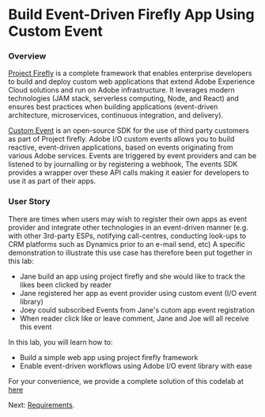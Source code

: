 # Build Event-Driven Firefly App Using Custom Event

### Overview

[Project Firefly](https://github.com/AdobeDocs/project-firefly) is a complete framework that enables enterprise developers to build and deploy custom web applications that extend Adobe Experience Cloud solutions and run on Adobe infrastructure. It leverages modern technologies (JAM stack, serverless computing, Node, and React) and ensures best practices when building applications (event-driven architecture, microservices, continuous integration, and delivery). 

[Custom Event](https://github.com/adobe/aio-lib-events) is an open-source SDK for the use of third party customers as part of Project firefly. Adobe I/O custom events allows you to build reactive, event-driven applications, based on events originating from various Adobe services. Events are triggered by event providers and can be listened to by journalling or by registering a webhook, The events SDK provides a wrapper over these API calls making it easier for developers to use it as part of their apps. 

### User Story
There are times when users may wish to register their own apps as event provider and integrate other technologies in an event-driven manner (e.g. with other 3rd-party ESPs, notifying call-centres, conducting look-ups to CRM platforms such as Dynamics prior to an e-mail send, etc) 
A specific demonstration to illustrate this use case has therefore been put together in this lab:
* Jane build an app using project firefly and she would like to track the likes been clicked by reader
* Jane registered her app as event provider using custom event (I/O event library) 
* Joey could subscribed Events from Jane's cutom app event registration 
* When reader click like or leave comment, Jane and Joe will all receive this event

In this lab, you will learn how to:
* Build a simple web app using project firefly framework
* Enable event-driven workflows using Adobe I/O event library with ease 

For your convenience, we provide a complete solution of this codelab at [here](https://github.com/AdobeDocs/adobeio-codelab-customevent-demo)

Next: [Requirements](/lessons/requirements.md).


